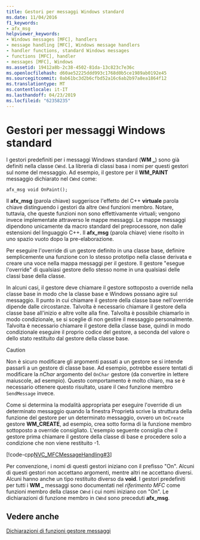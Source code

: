 ```yaml
---
title: Gestori per messaggi Windows standard
ms.date: 11/04/2016
f1_keywords:
- afx_msg
helpviewer_keywords:
- Windows messages [MFC], handlers
- message handling [MFC], Windows message handlers
- handler functions, standard Windows messages
- functions [MFC], handler
- messages [MFC], Windows
ms.assetid: 19412a8b-2c38-4502-81da-13c823c7e36c
ms.openlocfilehash: d60ae52225ddd993c1768d0b5ce1989ab0192e45
ms.sourcegitcommit: 0ab61bc3d2b6cfbd52a16c6ab2b97a8ea1864f12
ms.translationtype: MT
ms.contentlocale: it-IT
ms.lasthandoff: 04/23/2019
ms.locfileid: "62358235"
---
```

# <a name="handlers-for-standard-windows-messages"></a>Gestori per messaggi Windows standard

I gestori predefiniti per i messaggi Windows standard (**WM _**) sono già definiti nella classe `CWnd`. La libreria di classi basa i nomi per questi gestori sul nome del messaggio. Ad esempio, il gestore per il **WM_PAINT** messaggio dichiarato nel `CWnd` come:

`afx_msg void OnPaint();`

Il **afx_msg** (parola chiave) suggerisce l'effetto del C++ **virtuale** parola chiave distinguendo i gestori da altre `CWnd` funzioni membro. Notare, tuttavia, che queste funzioni non sono effettivamente virtuali; vengono invece implementate attraverso le mappe messaggi. Le mappe messaggi dipendono unicamente da macro standard del preprocessore, non dalle estensioni del linguaggio C++. Il **afx_msg** (parola chiave) viene risolto in uno spazio vuoto dopo la pre-elaborazione.

Per eseguire l'override di un gestore definito in una classe base, definire semplicemente una funzione con lo stesso prototipo nella classe derivata e creare una voce nella mappa messaggi per il gestore. Il gestore "esegue l'override" di qualsiasi gestore dello stesso nome in una qualsiasi delle classi base della classe.

In alcuni casi, il gestore deve chiamare il gestore sottoposto a override nella classe base in modo che la classe base e Windows possano agire sul messaggio. Il punto in cui chiamare il gestore della classe base nell'override dipende dalle circostanze. Talvolta è necessario chiamare il gestore della classe base all'inizio e altre volte alla fine. Talvolta è possibile chiamarlo in modo condizionale, se si sceglie di non gestire il messaggio personalmente. Talvolta è necessario chiamare il gestore della classe base, quindi in modo condizionale eseguire il proprio codice del gestore, a seconda del valore o dello stato restituito dal gestore della classe base.

> [!CAUTION]
>  Non è sicuro modificare gli argomenti passati a un gestore se si intende passarli a un gestore di classe base. Ad esempio, potrebbe essere tentati di modificare la *nChar* argomento del `OnChar` gestore (da convertire in lettere maiuscole, ad esempio). Questo comportamento è molto chiaro, ma se è necessario ottenere questo risultato, usare il `CWnd` funzione membro `SendMessage` invece.

Come si determina la modalità appropriata per eseguire l'override di un determinato messaggio quando la finestra Proprietà scrive la struttura della funzione del gestore per un determinato messaggio, ovvero un `OnCreate` gestore **WM_CREATE**, ad esempio, crea sotto forma di la funzione membro sottoposto a override consigliato. L'esempio seguente consiglia che il gestore prima chiamare il gestore della classe di base e procedere solo a condizione che non viene restituito -1.

[!code-cpp[NVC_MFCMessageHandling#3](../mfc/codesnippet/cpp/handlers-for-standard-windows-messages_1.cpp)]

Per convenzione, i nomi di questi gestori iniziano con il prefisso "On". Alcuni di questi gestori non accettano argomenti, mentre altri ne accettano diversi. Alcuni hanno anche un tipo restituito diverso da **void**. I gestori predefiniti per tutti i **WM _** messaggi sono documentati nel *riferimento MFC* come funzioni membro della classe `CWnd` i cui nomi iniziano con "On". Le dichiarazioni di funzione membro in `CWnd` sono preceduti **afx_msg**.

## <a name="see-also"></a>Vedere anche

[Dichiarazioni di funzioni gestore messaggi](../mfc/declaring-message-handler-functions.md)
